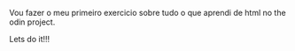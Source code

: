 Vou fazer o meu primeiro exercicio sobre tudo o que aprendi de html no the odin project.

Lets do it!!!
